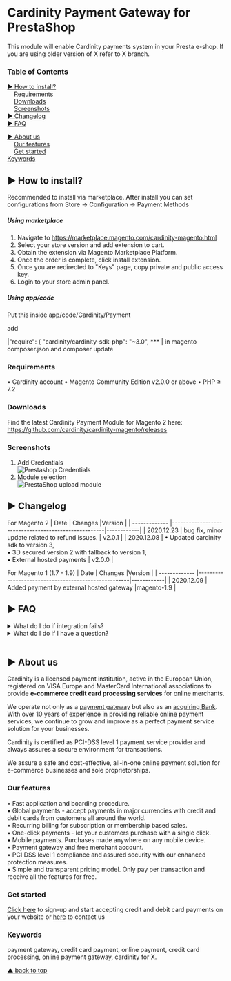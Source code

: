 # Cardinity Payment Gateway for PrestaShop
This module will enable Cardinity payments system in your Presta e-shop. If you are using older version of X refer to X branch.

### Table of Contents  
 [► How to install?](#-how-to-install)   
      [Requirements](#requirements)     
       [Downloads](#Downloads)   
      [Screenshots](#Screenshots)  
 [► Changelog](#-changelog)  
 [► FAQ](#-faq)
  
 [► About us](#-aboutus)   
     [Our features](#our-features)         
     [Get started](#get-started)   
 [Keywords](#keywords)   
<a name="headers"/>    
## ► How to install?
Recommended to install via marketplace. After install you can set configurations from Store -> Configuration -> Payment Methods
##### Using marketplace
1. Navigate to https://marketplace.magento.com/cardinity-magento.html
2. Select your store version and add extension to cart. 
3. Obtain the extension via Magento Marketplace Platform. 
4. Once the order is complete, click install extension.
5. Once you are redirected to "Keys" page, copy private and public access key.
6. Login to your store admin panel.

##### Using app/code
Put this inside app/code/Cardinity/Payment

add

|"require": {
    "cardinity/cardinity-sdk-php": "~3.0",
    *** |
in magento composer.json and composer update

### Requirements
• Cardinity account
• Magento Community Edition v2.0.0 or above
• PHP ≥ 7.2
### Downloads
Find the latest Cardinity Payment Module for Magento 2 here: https://github.com/cardinity/cardinity-magento/releases
### Screenshots
1. Add Credentials<br>
![Prestashop Credentials](https://cardinity.com/uploads/images/Gallery/Integration-images/Prestashop/screenshot-credentials.PNG)
2. Module selection<br>
![PrestaShop upload module](https://cardinity.com/uploads/images/Gallery/Integration-images/Prestashop/screenshot-upload-module.PNG)
## ► Changelog 
For Magento 2
| Date          | Changes                                             |Version     |
| ------------- |-----------------------------------------------------|------------|
| 2020.12.23    | bug fix, minor update related to refund issues.     | v2.0.1     |
| 2020.12.08    | • Updated cardinity sdk to version 3,<br>• 3D secured version 2 with fallback to version 1,<br>• External hosted payments                  | v2.0.0      |

For Magento 1 (1.7 - 1.9)
| Date          | Changes                                             |Version     |
| ------------- |-----------------------------------------------------|------------|
| 2020.12.09    | Added payment by external hosted gateway            |magento-1.9 |
## ► FAQ
<details shown>
<summary>What do I do if integration fails?</summary>
     - Maybe, try again?
</details>
<details shown>
<summary>What do I do if I have a question?</summary>
     - Ask
</details>

<br>

## ► About us
Cardinity is a licensed payment institution, active in the European Union, registered on VISA Europe and MasterCard International associations to provide <b>e-commerce credit card processing services</b> for online merchants. 

We operate not only as a <u>payment gateway</u> but also as an <u>acquiring Bank</u>. With over 10 years of experience in providing reliable online payment services, we continue to grow and improve as a perfect payment service solution for your businesses.

Cardinity is certified as PCI-DSS level 1 payment service provider and always assures a secure environment for transactions.

We assure a safe and cost-effective, all-in-one online payment solution for e-commerce businesses and sole proprietorships.
### Our features
• Fast application and boarding procedure.   
• Global payments - accept payments in major currencies with credit and debit cards from customers all around the world.   
• Recurring billing for subscription or membership based sales.  
• One-click payments - let your customers purchase with a single click.   
• Mobile payments. Purchases made anywhere on any mobile device.   
• Payment gateway and free merchant account.   
• PCI DSS level 1 compliance and assured security with our enhanced protection measures.   
• Simple and transparent pricing model. Only pay per transaction and receive all the features for free.
### Get started
<a href="https://cardinity.com/sign-up">Click here</a> to sign-up and start accepting credit and debit card payments on your website or <a href="https://cardinity.com/company/contact-us">here</a> to contact us 
### Keywords
payment gateway, credit card payment, online payment, credit card processing, online payment gateway, cardinity for X.     

  
 [▲ back to top](#Cardinity-Payment-Gateway-for-PrestaShop)
<!--
**fjundzer/fjundzer** is a ✨ _special_ ✨ repository because its `README.md` (this file) appears on your GitHub profile.

